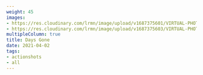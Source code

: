 ```yaml
---
weight: 45
images:
- https://res.cloudinary.com/lrmn/image/upload/v1687375601/VIRTUAL-PHOTOGRAPHY/daysgone/DAYS_GONE_20190513214408_aorh4e.png
- https://res.cloudinary.com/lrmn/image/upload/v1687375603/VIRTUAL-PHOTOGRAPHY/daysgone/DAYS_GONE_20190513215004.2_o3jsbn.png
multipleColumn: true
title: Days Gone
date: 2021-04-02
tags:
- actionshots
- all
---
```

